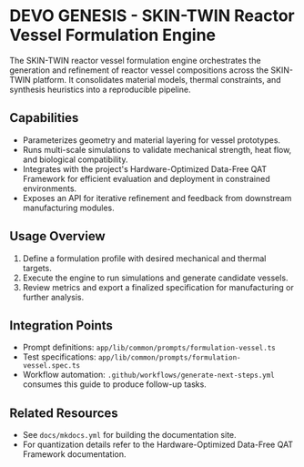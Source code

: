 # DEVO GENESIS - SKIN-TWIN Reactor Vessel Formulation Engine

The SKIN-TWIN reactor vessel formulation engine orchestrates the generation and refinement of reactor vessel compositions across the SKIN-TWIN platform. It consolidates material models, thermal constraints, and synthesis heuristics into a reproducible pipeline.

## Capabilities

- Parameterizes geometry and material layering for vessel prototypes.
- Runs multi-scale simulations to validate mechanical strength, heat flow, and biological compatibility.
- Integrates with the project's Hardware-Optimized Data-Free QAT Framework for efficient evaluation and deployment in constrained environments.
- Exposes an API for iterative refinement and feedback from downstream manufacturing modules.

## Usage Overview

1. Define a formulation profile with desired mechanical and thermal targets.
2. Execute the engine to run simulations and generate candidate vessels.
3. Review metrics and export a finalized specification for manufacturing or further analysis.

## Integration Points

- Prompt definitions: `app/lib/common/prompts/formulation-vessel.ts`
- Test specifications: `app/lib/common/prompts/formulation-vessel.spec.ts`
- Workflow automation: `.github/workflows/generate-next-steps.yml` consumes this guide to produce follow-up tasks.

## Related Resources

- See `docs/mkdocs.yml` for building the documentation site.
- For quantization details refer to the Hardware-Optimized Data-Free QAT Framework documentation.
